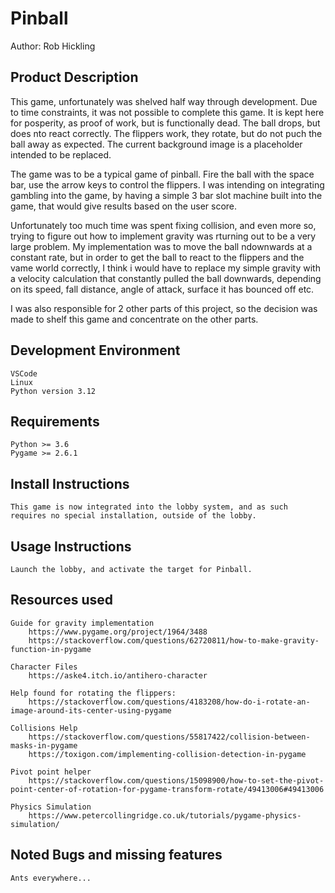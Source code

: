 Pinball
=======

Author: Rob Hickling

Product Description
-------------------

This game, unfortunately was shelved half way through development. Due to time constraints, it was not possible to complete this game. It is kept here for posperity, as proof of work, but is functionally dead. The ball drops, but does nto react correctly. The flippers work, they rotate, but do not puch the ball away as expected. The current background image is a placeholder intended to be replaced.

The game was to be a typical game of pinball. Fire the ball with the space bar, use the arrow keys to control the flippers. I was intending on integrating gambling into the game, by having a simple 3 bar slot machine built into the game, that would give results based on the user score.

Unfortunately too much time was spent fixing collision, and even more so, trying to figure out how to implement gravity was rturning out to be a very large problem. My implementation was to move the ball ndownwards at a constant rate, but in order to get the ball to react to the flippers and the vame world correctly, I think i would have to replace my simple gravity with a velocity calculation that constantly pulled the ball downwards, depending on its speed, fall distance, angle of attack, surface it has bounced off etc.

I was also responsible for 2 other parts of this project, so the decision was made to shelf this game and concentrate on the other parts.


Development Environment
-----------------------

    VSCode
    Linux
    Python version 3.12

Requirements
------------

    Python >= 3.6
    Pygame >= 2.6.1

Install Instructions
--------------------

    This game is now integrated into the lobby system, and as such requires no special installation, outside of the lobby.

Usage Instructions
------------------

    Launch the lobby, and activate the target for Pinball.

Resources used
--------------
    
    Guide for gravity implementation
        https://www.pygame.org/project/1964/3488
        https://stackoverflow.com/questions/62720811/how-to-make-gravity-function-in-pygame
        
    Character Files
        https://aske4.itch.io/antihero-character

    Help found for rotating the flippers:
        https://stackoverflow.com/questions/4183208/how-do-i-rotate-an-image-around-its-center-using-pygame

    Collisions Help
        https://stackoverflow.com/questions/55817422/collision-between-masks-in-pygame
        https://toxigon.com/implementing-collision-detection-in-pygame

    Pivot point helper
        https://stackoverflow.com/questions/15098900/how-to-set-the-pivot-point-center-of-rotation-for-pygame-transform-rotate/49413006#49413006

    Physics Simulation
        https://www.petercollingridge.co.uk/tutorials/pygame-physics-simulation/
    
Noted Bugs and missing features
-------------------------------

    Ants everywhere...

